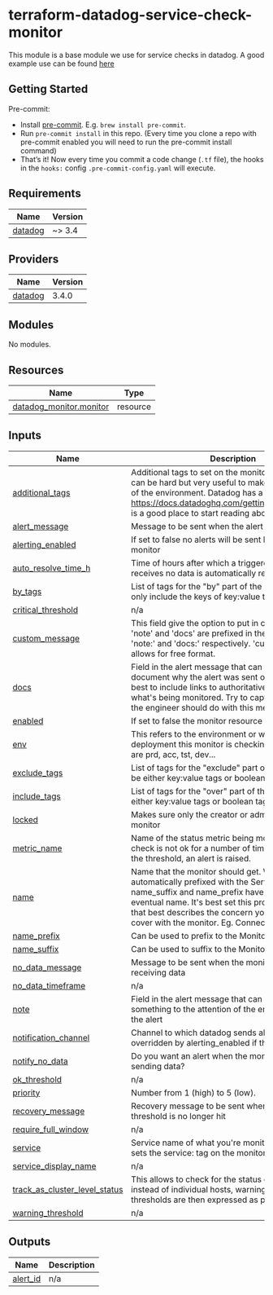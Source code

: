 # terraform-datadog-service-check-monitor

This module is a base module we use for service checks in datadog.
A good example use can be found [here](https://github.com/kabisa/terraform-datadog-system/blob/main/dd-agent-data.tf)

## Getting Started

Pre-commit:
   - Install [pre-commit](http://pre-commit.com/). E.g. `brew install pre-commit`.
   - Run `pre-commit install` in this repo. (Every time you clone a repo with pre-commit enabled you will need to run the pre-commit install command)
   - That’s it! Now every time you commit a code change (`.tf` file), the hooks in the `hooks:` config `.pre-commit-config.yaml` will execute.

<!-- BEGIN_TF_DOCS -->
## Requirements

| Name | Version |
|------|---------|
| <a name="requirement_datadog"></a> [datadog](#requirement\_datadog) | ~> 3.4 |

## Providers

| Name | Version |
|------|---------|
| <a name="provider_datadog"></a> [datadog](#provider\_datadog) | 3.4.0 |

## Modules

No modules.

## Resources

| Name | Type |
|------|------|
| [datadog_monitor.monitor](https://registry.terraform.io/providers/DataDog/datadog/latest/docs/resources/monitor) | resource |

## Inputs

| Name | Description | Type | Default | Required |
|------|-------------|------|---------|:--------:|
| <a name="input_additional_tags"></a> [additional\_tags](#input\_additional\_tags) | Additional tags to set on the monitor. Good tagging can be hard but very useful to make cross sections of the environment. Datadog has a few default tags. https://docs.datadoghq.com/getting_started/tagging/ is a good place to start reading about tags | `list(string)` | `[]` | no |
| <a name="input_alert_message"></a> [alert\_message](#input\_alert\_message) | Message to be sent when the alert threshold is hit | `string` | n/a | yes |
| <a name="input_alerting_enabled"></a> [alerting\_enabled](#input\_alerting\_enabled) | If set to false no alerts will be sent based on this monitor | `bool` | `true` | no |
| <a name="input_auto_resolve_time_h"></a> [auto\_resolve\_time\_h](#input\_auto\_resolve\_time\_h) | Time of hours after which a triggered monitor that receives no data is automatically resolved. | `number` | `null` | no |
| <a name="input_by_tags"></a> [by\_tags](#input\_by\_tags) | List of tags for the "by" part of the query. This should only include the keys of key:value type tags. | `list(string)` | `[]` | no |
| <a name="input_critical_threshold"></a> [critical\_threshold](#input\_critical\_threshold) | n/a | `number` | `null` | no |
| <a name="input_custom_message"></a> [custom\_message](#input\_custom\_message) | This field give the option to put in custom text. Both 'note' and 'docs' are prefixed in the template with 'note:' and 'docs:' respectively. 'custom\_message' allows for free format. | `string` | `""` | no |
| <a name="input_docs"></a> [docs](#input\_docs) | Field in the alert message that can be used to document why the alert was sent or what to do. It's best to include links to authoritative resources about what's being monitored. Try to capture why and what the engineer should do with this message | `string` | `""` | no |
| <a name="input_enabled"></a> [enabled](#input\_enabled) | If set to false the monitor resource will not be created | `bool` | `true` | no |
| <a name="input_env"></a> [env](#input\_env) | This refers to the environment or which stage of deployment this monitor is checking. Good values are prd, acc, tst, dev... | `string` | n/a | yes |
| <a name="input_exclude_tags"></a> [exclude\_tags](#input\_exclude\_tags) | List of tags for the "exclude" part of the query. Can be either key:value tags or boolean tags. | `list(string)` | `[]` | no |
| <a name="input_include_tags"></a> [include\_tags](#input\_include\_tags) | List of tags for the "over" part of the query. Can be either key:value tags or boolean tags. | `list(string)` | `[]` | no |
| <a name="input_locked"></a> [locked](#input\_locked) | Makes sure only the creator or admin can modify the monitor | `bool` | `true` | no |
| <a name="input_metric_name"></a> [metric\_name](#input\_metric\_name) | Name of the status metric being monitored. If this check is not ok for a number of times, as defined by the threshold, an alert is raised. | `string` | n/a | yes |
| <a name="input_name"></a> [name](#input\_name) | Name that the monitor should get. Will be automatically prefixed with the Service name. Also name\_suffix and name\_prefix have an effect on the eventual name. It's best set this property to a value that best describes the concern you're trying to cover with the monitor. Eg. Connection Available | `string` | n/a | yes |
| <a name="input_name_prefix"></a> [name\_prefix](#input\_name\_prefix) | Can be used to prefix to the Monitor name | `string` | `""` | no |
| <a name="input_name_suffix"></a> [name\_suffix](#input\_name\_suffix) | Can be used to suffix to the Monitor name | `string` | `""` | no |
| <a name="input_no_data_message"></a> [no\_data\_message](#input\_no\_data\_message) | Message to be sent when the monitor is no longer receiving data | `string` | `""` | no |
| <a name="input_no_data_timeframe"></a> [no\_data\_timeframe](#input\_no\_data\_timeframe) | n/a | `number` | `null` | no |
| <a name="input_note"></a> [note](#input\_note) | Field in the alert message that can be used to bring something to the attention of the engineer handling the alert | `string` | `""` | no |
| <a name="input_notification_channel"></a> [notification\_channel](#input\_notification\_channel) | Channel to which datadog sends alerts, will be overridden by alerting\_enabled if that's set to false | `string` | `""` | no |
| <a name="input_notify_no_data"></a> [notify\_no\_data](#input\_notify\_no\_data) | Do you want an alert when the monitoring stops sending data? | `bool` | `false` | no |
| <a name="input_ok_threshold"></a> [ok\_threshold](#input\_ok\_threshold) | n/a | `number` | `null` | no |
| <a name="input_priority"></a> [priority](#input\_priority) | Number from 1 (high) to 5 (low). | `number` | n/a | yes |
| <a name="input_recovery_message"></a> [recovery\_message](#input\_recovery\_message) | Recovery message to be sent when the alert threshold is no longer hit | `string` | `""` | no |
| <a name="input_require_full_window"></a> [require\_full\_window](#input\_require\_full\_window) | n/a | `bool` | `true` | no |
| <a name="input_service"></a> [service](#input\_service) | Service name of what you're monitoring. This also sets the service:<service> tag on the monitor | `string` | n/a | yes |
| <a name="input_service_display_name"></a> [service\_display\_name](#input\_service\_display\_name) | n/a | `string` | `null` | no |
| <a name="input_track_as_cluster_level_status"></a> [track\_as\_cluster\_level\_status](#input\_track\_as\_cluster\_level\_status) | This allows to check for the status of a cluster instead of individual hosts, warning and critical thresholds are then expressed as percentages | `bool` | `false` | no |
| <a name="input_warning_threshold"></a> [warning\_threshold](#input\_warning\_threshold) | n/a | `number` | `null` | no |

## Outputs

| Name | Description |
|------|-------------|
| <a name="output_alert_id"></a> [alert\_id](#output\_alert\_id) | n/a |
<!-- END_TF_DOCS -->